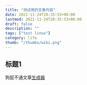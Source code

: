 ```yaml
---
title: "测试用的文章内容"
date: 2021-11-24T20:35:53+08:00
lastmod: 2021-11-24T20:35:53+08:00
draft: false
description: ""
tags: ["test linux"]
category: life 
thumb: "/thumbs/wiki.png"
---
```


## 标题1
狗屁不通文章[生成器](www.baidu.com)